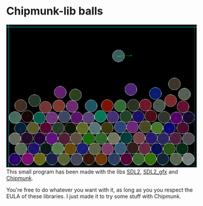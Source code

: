 # Chipmunk-lib balls
![Chipmunk program](screenshot.png)
This small program has been made with the libs [SDL2](https://www.libsdl.org/download-2.0.php), [SDL2_gfx](http://www.ferzkopp.net/wordpress/2016/01/02/sdl_gfx-sdl2_gfx/) and [Chipmunk](https://chipmunk-physics.net).

You're free to do whatever you want with it, as long as you you respect the EULA of these libraries.
I just made it to try some stuff with Chipmunk.
